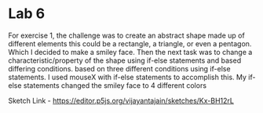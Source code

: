 # Lab 6


For exercise 1, the challenge was to create an abstract shape made up of different elements this could be a rectangle, a triangle, or even a pentagon. Which I decided to make a smiley face. Then the next task was to change a characteristic/property of the shape using if-else statements and based differing conditions. based on three different conditions using if-else statements. I used mouseX with if-else statements to accomplish this. My if-else statements changed the smiley face to 4 different colors

Sketch Link - https://editor.p5js.org/vijayantajain/sketches/Kx-BH12rL
